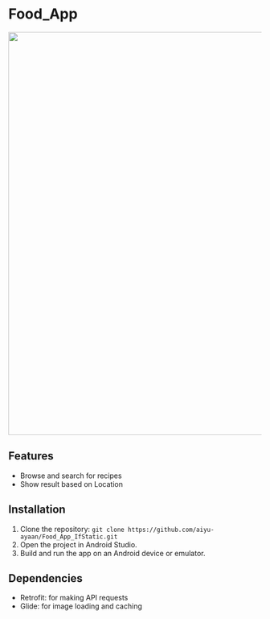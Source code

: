 # Food_App

<image src="https://github.com/aiyu-ayaan/Food_App_IfStatic/assets/76834976/9a783ab9-8b07-45a9-ac78-7d1aa0efd06a" height="800"> </img>

## Features

- Browse and search for recipes
- Show result based on Location

## Installation

1. Clone the repository:
`git clone https://github.com/aiyu-ayaan/Food_App_IfStatic.git`
2. Open the project in Android Studio.
3. Build and run the app on an Android device or emulator.

## Dependencies
- Retrofit: for making API requests
- Glide: for image loading and caching
